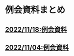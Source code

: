 # 例会資料まとめ
## [2022/11/18:例会資料](/2022_ankuru_meeting_log/20221118_meeting.md)
## [2022/11/04:例会資料](/2022_ankuru_meeting_log/20221104_meeting_log.md)
